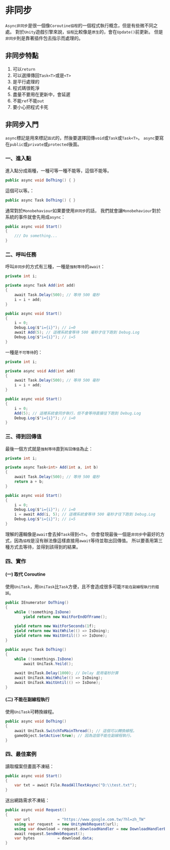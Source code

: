 # 非同步

`Async非同步`是很一個像`Coroutine協程`的一個程式執行概念，但是有些微不同之處。
對於`Unity`遊戲引擎來說，`協程`比較像是`原生`的，會在`Update()`前更新。
但是`非同步`則是靠著插件包去指示而處理的。

## 非同步特點

1. 可以`return`
2. 可以選擇傳回`Task<T>`或是`<T>`
3. 是平行處理的
4. 程式碼很乾淨
5. 盡量不要用在更新中，會延遲
6. 不能`ref`不能`out`
7. 要小心把程式卡死

## 非同步入門

`async`標記是用來標記`函式`的，然後要選擇回傳`void`或`Task`或`Task<T>`。
`async`要寫在`public`或`private`或`protected`後面。

### 一、進入點

進入點分成兩種，一種可等一種不能等，這個不能等。
```csharp
public async void DoThing() { }
```

這個可以等。：
```csharp
public async Task DoThing() { }
```

通常對於`Monobehaviour`如果要使用`非同步`的話，
我們就會讓`Monobehaviour`對於系統的事件就會先用成`async`：
```csharp
public async void Start()
{ 
    /// Do something...    
}
```

### 二、呼叫任務

呼叫`非同步`的方式有三種，一種是`強制等待`的`await`：
```csharp
private int i;

private async Task Add(int add)
{
    await Task.Delay(500); // 等待 500 毫秒
    i = i + add;
}

public async void Start()
{
    i = 0;
    Debug.Log($"i={i}"); // i=0
    await Add(5); // 這裡系統會等待 500 毫秒才往下跑到 Debug.Log
    Debug.Log($"i={i}"); // i=5
}
```

一種是`不可等待`的：
```csharp
private int i;

private async void Add(int add)
{
    await Task.Delay(500); // 等待 500 毫秒
    i = i + add;
}

public async void Start()
{
    i = 0;
    Add(5); // 這裡系統會同步執行，但不會等待直接往下跑到 Debug.Log
    Debug.Log($"i={i}"); // i=0
}
```

### 三、得到回傳值

最後一個方式就是`強制等待`直到`有回傳值`為止：
```csharp
private int i;

private async Task<int> Add(int a, int b)
{
    await Task.Delay(500); // 等待 500 毫秒
    return a + b;
}

public async void Start()
{
    i = 0;
    Debug.Log($"i={i}"); // i=0
    i = await Add(i, 5); // 這裡系統會等待 500 毫秒才往下跑到 Debug.Log
    Debug.Log($"i={i}"); // i=5
}
```

理解的邏輯像是`await`會去掉`Task`得到`<T>`。
你會發現最後一個是`非同步`中最好的方式，因為`協程`是沒有辦法像這樣直接用`await`等待並取出回傳值。
所以要善用第三種方式去等待，並得到該得到的結果。

### 四、實作

#### (一) 取代 Coroutine

使用`UniTask`，用`UniTask`比`Task`方便，且不會造成很多可能`不能在副線程執行的錯誤`。
```csharp
public IEnumerator DoThing()
{
    while (!something.IsDone)
        yield return new WaitForEndOfFrame();
    
    yield return new WaitForSeconds(1f);
    yield return new WaitWhile(() => IsDoing);
    yield return new WaitUntil(() => IsDone);
}

public async Task DoThing()
{
    while (!somethings.IsDone)
        await UniTask.Yeild();
    
    await UniTask.Delay(1000); // Delay 是用毫秒計算
    await UniTask.WaitWhile(() => IsDoing);
    await UniTask.WaitUntil(() => IsDone);
}
```

#### (二) 不能在副線程執行

使用`UniTask`可轉換線程。
```csharp
public async void DoThing()
{
    await UniTask.SwitchToMainThread(); // 這個可以轉換線程。
    gameObject.SetActive(true); // 因為這個不能在副線程執行。
}
```

### 四、最佳案例

讀取檔案但畫面不凍結：
```csharp
public async void Start()
{
    var txt = await File.ReadAllTextAsync("D:\\test.txt");
}
```

送出網路需求不凍結：
```csharp
public async void Request()
{
    var url            = "https://www.google.com.tw/?hl=zh_TW"
    using var request  = new UnityWebRequest(url);
    using var download = request.downloadHandler = new DownloadHandlerBuffer();
    await request.SendWebRequest();
    var bytes          = download.data;
}
```

